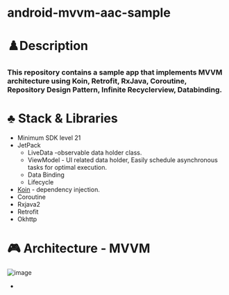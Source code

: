 # android-mvvm-aac-sample

# ♟️Description

### This repository contains a sample app that implements MVVM architecture using Koin, Retrofit, RxJava, Coroutine, Repository Design Pattern, Infinite Recyclerview, Databinding.

# ♣️ Stack & Libraries

- Minimum SDK level 21
- JetPack
    - LiveData -observable data holder class.
    - ViewModel - UI related data holder, Easily schedule asynchronous tasks for optimal execution.
    - Data Binding
    - Lifecycle
- [Koin](https://github.com/InsertKoinIO/koin) - dependency injection.
- Coroutine
- Rxjava2
- Retrofit
- Okhttp

# 🎮 Architecture - MVVM

![image](https://user-images.githubusercontent.com/45057493/103400930-429baa00-4b8a-11eb-85dc-c05cf30c7c39.png)

-
